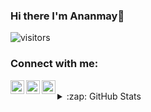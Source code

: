 ### Hi there I'm Ananmay👋
![visitors](https://visitor-badge.glitch.me/badge?page_id=ananmaysuri.visitor-badge)

### Connect with me:
<a href="https://www.linkedin.com/in/ananmaysuri/">
  <img align="left" alt="LinkdeIn" width="22px" src="https://cdn.jsdelivr.net/npm/simple-icons@v3/icons/linkedin.svg" />
</a>
<a href="https://www.kaggle.com/ananmaysuri">
  <img align="left" alt="Kaggle" width="22px" src="https://cdn.jsdelivr.net/npm/simple-icons@v3/icons/kaggle.svg" />
</a>
<a href="https://www.instagram.com/ananmays/">
  <img align="left" alt="Instagram" width="22px" src="https://cdn.jsdelivr.net/npm/simple-icons@v3/icons/instagram.svg" />
</a>
<br/>
<details>
  <summary>:zap: GitHub Stats</summary>
  <img align="left" alt="Ananmay's GitHub Stats" src="https://github-readme-stats.codestackr.vercel.app/api?username=ananmaysuri&show_icons=true&hide_border=true" />
</details>
